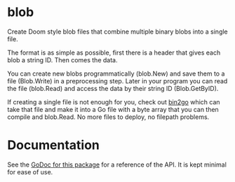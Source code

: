 # blob

Create Doom style blob files that combine multiple binary blobs into a single file.

The format is as simple as possible, first there is a header that gives each blob a string ID. Then comes the data.

You can create new blobs programmatically (blob.New) and save them to a file (Blob.Write) in a preprocessing step.
Later in your program you can read the file (blob.Read) and access the data by their string ID (Blob.GetByID).

If creating a single file is not enough for you, check out [bin2go](https://github.com/gonutz/bin2go/tree/master/v2/bin2go) which can take that file and make it into a Go file with a byte array that you can then compile and blob.Read. No more files to deploy, no filepath problems.

# Documentation

See the [GoDoc for this package](https://godoc.org/github.com/gonutz/blob) for a reference of the API. It is kept minimal for ease of use.